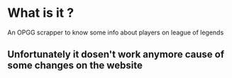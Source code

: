 # What is it ?
An OPGG scrapper to know some info about players on league of legends

## Unfortunately it dosen't work anymore cause of some changes on the website
